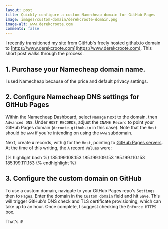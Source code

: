 ```yaml
---
layout: post
title: Quickly configure a custom Namecheap domain for GitHub Pages
image: images/custom-domain/derekcroote-domain.png
image-alt: www.derekcroote.com
comments: false
---
```


I recently transitioned my site from GitHub's freely hosted github.io domain to [https://www.derekcroote.com](https://www.derekcroote.com).
This short post walks through the process.

## 1. Purchase your Namecheap domain name.

I used Namecheap because of the price and default privacy settings.

## 2. Configure Namecheap DNS settings for GitHub Pages

Within the Namecheap Dashboard, select `Manage` next to the domain, then `Advanced DNS`.
Under `HOST RECORDS`, adjust the `CNAME Record` to point your GitHub Pages domain (`dcroote.github.io` in this case).
Note that the `Host` should be `www` if you're intending on using the `www` subdomain.

Next, create `A` records, with `@` for the `Host`, pointing to [GitHub Pages servers](https://docs.github.com/en/pages/configuring-a-custom-domain-for-your-github-pages-site/managing-a-custom-domain-for-your-github-pages-site#configuring-an-apex-domain). At the time of this writing, the `A` record `Values` were:

{% highlight  bash %}
185.199.108.153
185.199.109.153
185.199.110.153
185.199.111.153
{% endhighlight %}

## 3. Configure the custom domain on GitHub

To use a custom domain, navigate to your GitHub Pages repo's `Settings` then to `Pages`. Enter the domain in the `Custom domain` field and hit `Save`. This will trigger GitHub's DNS check and TLS certificate provisioning, which can take up to an hour. Once complete, I suggest checking the `Enforce HTTPS` box.

That's it!
